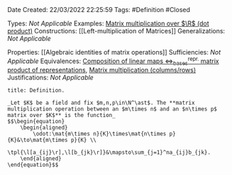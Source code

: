 <br />
<br />

Date Created: 22/03/2022 22:25:59
Tags: #Definition #Closed 

Types: _Not Applicable_
Examples: [Matrix multiplication over $\R$ (dot product)](Matrix%20multiplication%20over%20R%20(dot%20product).md)
Constructions: [[Left-multiplication of Matrices]]
Generalizations: _Not Applicable_

Properties: [[Algebraic identities of matrix operations]]
Sufficiencies: _Not Applicable_
Equivalences: [Composition of linear maps $\Leftrightarrow^\textrm{repr.}_\textrm{bases}$ matrix product of representations](Composition%20of%20linear%20maps%20repr%20under%20basis%20matrix%20product%20of%20representations.md), [Matrix multiplication (columns$\slash$rows)](Matrix%20multiplication%20(columns%20slash%20rows).md)
Justifications: _Not Applicable_

``` ad-Definition
title: Definition.

_Let $K$ be a field and fix $m,n,p\in\N^\ast$. The **matrix multiplication operation between an $m\times n$ and an $n\times p$ matrix over $K$** is the function_
$$\begin{equation}
    \begin{aligned}
        \odot:\mat{m\times n}{K}\times\mat{n\times p}{K}&\to\mat{m\times p}{K} \\
        \tpl{\l[a_{ij}\r],\l[b_{jk}\r]}&\mapsto\sum_{j=1}^na_{ij}b_{jk}.
    \end{aligned}
\end{equation}$$

```
